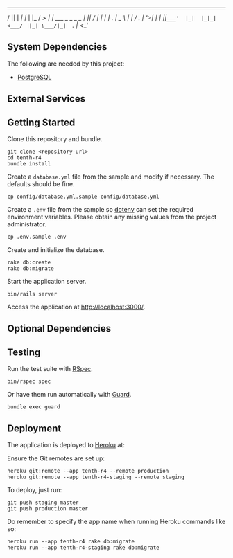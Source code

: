  _  ___    _    _     ___    _
/ ||   | _| |_ | |_  / __> _| |_ ___  _ _  _ _
| || / |  | |  | . | \__ \  | | / . \| '_>| | |
|_|`___'  |_|  |_|_| <___/  |_| \___/|_|  `_. |
                                          <___'

## System Dependencies

The following are needed by this project:

* [PostgreSQL](http://www.postgresql.org/)

## External Services

## Getting Started

Clone this repository and bundle.

    git clone <repository-url>
    cd tenth-r4
    bundle install

Create a `database.yml` file from the sample and modify if necessary.
The defaults should be fine.

    cp config/database.yml.sample config/database.yml

Create a `.env` file from the sample so [dotenv](https://github.com/bkeepers/dotenv) can set the required environment variables.
Please obtain any missing values from the project administrator.

    cp .env.sample .env

Create and initialize the database.

    rake db:create
    rake db:migrate

Start the application server.

    bin/rails server

Access the application at [http://localhost:3000/](http://localhost:3000/).

## Optional Dependencies


## Testing

Run the test suite with [RSpec](https://github.com/rspec/rspec-rails).

    bin/rspec spec

Or have them run automatically with [Guard](https://github.com/guard/guard-rspec).

    bundle exec guard

## Deployment

The application is deployed to [Heroku](https://www.heroku.com/) at:


Ensure the Git remotes are set up:

    heroku git:remote --app tenth-r4 --remote production
    heroku git:remote --app tenth-r4-staging --remote staging

To deploy, just run:

    git push staging master
    git push production master

Do remember to specify the app name when running Heroku commands like so:

    heroku run --app tenth-r4 rake db:migrate
    heroku run --app tenth-r4-staging rake db:migrate
